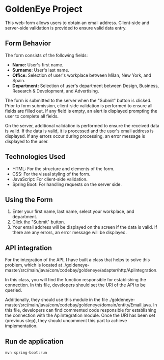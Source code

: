 # GoldenEye Project 

This web-form allows users to obtain an email address. Client-side and server-side validation is provided to ensure valid data entry.

## Form Behavior

The form consists of the following fields:

- **Name:** User's first name.
- **Surname:** User's last name.
- **Office:** Selection of user's workplace between Milan, New York, and Spain.
- **Department:** Selection of user's department between Design, Business, Research & Development, and Advertising.

The form is submitted to the server when the "Submit" button is clicked. Prior to form submission, client-side validation is performed to ensure all fields are filled out. If any field is empty, an alert is displayed prompting the user to complete all fields.

On the server, additional validation is performed to ensure the received data is valid. If the data is valid, it is processed and the user's email address is displayed. If any errors occur during processing, an error message is displayed to the user.

## Technologies Used

- HTML: For the structure and elements of the form.
- CSS: For the visual styling of the form.
- JavaScript: For client-side validation.
- Spring Boot: For handling requests on the server side.

## Using the Form

1. Enter your first name, last name, select your workplace, and department.
2. Click the "Submit" button.
3. Your email address will be displayed on the screen if the data is valid. If there are any errors, an error message will be displayed.

## API integration  

For the integration of the API, I have built a class that helps to solve this problem, which is located at ./goldeneye-master/src/main/java/com/codebay/goldeneye/adapter/http/ApiIntegration.

In this class, you will find the function responsible for establishing the connection. In this file, developers should set the URI of the API to be queried.

Additionally, they should use this module in the file ./goldeneye-master/src/main/java/com/codebay/goldeneye/domain/entity/Email.java. In this file, developers can find commented code responsible for establishing the connection with the ApiIntegration module. Once the URI has been set (previous step), they should uncomment this part to achieve implementation.


## Run de application

    mvn spring-boot:run

